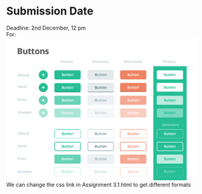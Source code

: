 # Submission Date
Deadline: 2nd December, 12 pm  
For:  
![buttons](buttons.png)  
We can change the css link in Assignment 3.1.html to get different formats
